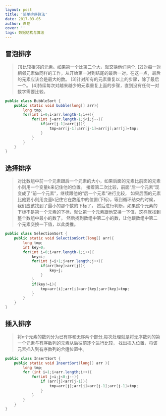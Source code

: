 ```yaml
---
layout: post
title: '简单排序算法'
date: 2017-03-05
author: 白皓
cover: ''
tags: 数据结构与算法   
---
```


##  冒泡排序
>   [1]比较相邻的元素。如果第一个比第二个大，就交换他们两个.
    [2]对每一对相邻元素做同样的工作，从开始第一对到结尾的最后一对。在这一点，最后的元素应该会是最大的数。
    [3]针对所有的元素重复以上的步骤，除了最后一个。 
    [4]持续每次对越来越少的元素重复上面的步骤，直到没有任何一对数字需要比较。
```java
public class BubbleSort {
    public static void bubble(long[] arr){
		long tmp;
		for(int i=0;i<arr.length-1;i++){
			for(int j=arr.length-1;j<i;j--){
				if(arr[j-1]>arr[j]){
					tmp=arr[j-1];arr[j-1]=arr[j];arr[j]=tmp;
				}
			}
		}
	}
}
```

##  选择排序
>   对比数组中前一个元素跟后一个元素的大小，如果后面的元素比前面的元素小则用一个变量k来记住他的位置。
    接着第二次比较，前面“后一个元素”现变成了“前一个元素”，继续跟他的“后一个元素”进行比较，
    如果后面的元素比他要小则用变量k记住它在数组中的位置(下标)，等到循环结束的时候，我们应该找到了最小的那个数的下标了，
    然后进行判断，如果这个元素的下标不是第一个元素的下标，就让第一个元素跟他交换一下值，这样就找到整个数组中最小的数了。
    然后找到数组中第二小的数，让他跟数组中第二个元素交换一下值，以此类推。
```java
public class SelectionSort {
    public static void SelectionSort(long[] arr){
		long tmp;
		int key=0;
		for(int i=0;i<arr.length-1;i++){
			key=i;
			for(int j=i+1;j<arr.length;j++){
				if(arr[key]>arr[j]){
					key=j;
				}
			}
			if(key!=i){
				tmp=arr[i];arr[i]=arr[key];arr[key]=tmp;
			}
		}
	}
}
```

##  插入排序
>   将n个元素的数列分为已有序和无序两个部分,每次处理就是将无序数列的第一个元素与有序数列的元素从后往前逐个进行比较，
    找出插入位置，将该元素插入到有序数列的合适位置中。
```java
public class InsertSort {
    public static void InsertSort(long[] arr ){
		long tmp;
		for (int i=1;i<arr.length;i++){
			for(int j=i;j<0;j--){
				if (arr[j]<arr[j-1]){
					tmp=arr[j];arr[j]=arr[j-1];arr[j-1]=tmp;
				}
			}
		}
	}
}
```